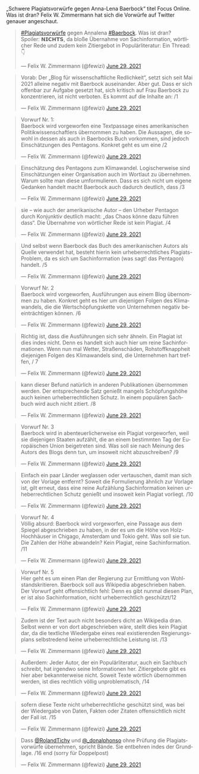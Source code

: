 „Schwere Plagiatsvorwürfe gegen Anna-Lena Baerbock“ titel Focus Online.
Was ist dran? Felix W. Zimmermann hat sich die Vorwürfe auf Twitter genauer angeschaut.

<blockquote class="twitter-tweet" data-dnt="true" data-theme="light"><p lang="de" dir="ltr"><a href="https://twitter.com/hashtag/Plagiatsvorw%C3%BCrfe?src=hash&amp;ref_src=twsrc%5Etfw">#Plagiatsvorwürfe</a> gegen Annalena <a href="https://twitter.com/hashtag/Baerbock?src=hash&amp;ref_src=twsrc%5Etfw">#Baerbock</a>. Was ist dran?<br>Spoiler: 𝗡𝗜𝗖𝗛𝗧𝗦, da bloße Übernahme von Sachinformation, wörtlicher Rede und zudem kein Zitiergebot in Populärliteratur: Ein Thread: 👇</p>&mdash; Felix W. Zimmermann (@fewizi) <a href="https://twitter.com/fewizi/status/1409869123111342092?ref_src=twsrc%5Etfw">June 29, 2021</a></blockquote> 

<blockquote class="twitter-tweet" data-conversation="none" data-dnt="true"><p lang="de" dir="ltr">Vorab: Der „Blog für wissenschaftliche Redlichkeit“, setzt sich seit Mai 2021 alleine negativ mit Baerbock auseinander. Aber gut. Dass er sich offenbar zur Aufgabe gesetzt hat, sich kritisch auf Frau Baerbock zu konzentrieren, ist nicht verboten. Es kommt auf die Inhalte an: /1</p>&mdash; Felix W. Zimmermann (@fewizi) <a href="https://twitter.com/fewizi/status/1409869322131066902?ref_src=twsrc%5Etfw">June 29, 2021</a></blockquote> 

<blockquote class="twitter-tweet" data-conversation="none" data-dnt="true"><p lang="de" dir="ltr">Vorwurf Nr. 1: <br>Baerbock wird vorgeworfen eine Textpassage eines amerikanischen Politikwissenschaftlers übernommen zu haben. Die Aussagen, die sowohl in dessen als auch in Baerbocks Buch vorkommen, sind jedoch Einschätzungen des Pentagons. Konkret geht es um eine /2</p>&mdash; Felix W. Zimmermann (@fewizi) <a href="https://twitter.com/fewizi/status/1409871717376344072?ref_src=twsrc%5Etfw">June 29, 2021</a></blockquote> 

<blockquote class="twitter-tweet" data-conversation="none" data-dnt="true"><p lang="de" dir="ltr">Einschätzung des Pentagons zum Klimawandel. Logischerweise sind Einschätzungen einer Organisation auch im Wortlaut zu übernehmen. Warum sollte man diese umformulieren. Dass es sich nicht um eigene Gedanken handelt macht Baerbock auch dadurch deutlich, dass /3</p>&mdash; Felix W. Zimmermann (@fewizi) <a href="https://twitter.com/fewizi/status/1409871887732256777?ref_src=twsrc%5Etfw">June 29, 2021</a></blockquote> 

<blockquote class="twitter-tweet" data-conversation="none" data-dnt="true"><p lang="de" dir="ltr">sie – wie auch der amerikanische Autor – den Urheber Pentagon durch Konjunktiv deutlich macht: „das Chaos könne dazu führen dass“. Die Übernahme von wörtlicher Rede ist kein Plagiat. /4</p>&mdash; Felix W. Zimmermann (@fewizi) <a href="https://twitter.com/fewizi/status/1409871958423003151?ref_src=twsrc%5Etfw">June 29, 2021</a></blockquote> 

<blockquote class="twitter-tweet" data-conversation="none" data-dnt="true"><p lang="de" dir="ltr">Und selbst wenn Baerbock das Buch des amerikanischen Autors als Quelle verwendet hat, besteht hierin kein urheberrechtliches Plagiats-Problem, da es sich um Sachinformation (was sagt! das Pentagon) handelt. /5</p>&mdash; Felix W. Zimmermann (@fewizi) <a href="https://twitter.com/fewizi/status/1409872213956759560?ref_src=twsrc%5Etfw">June 29, 2021</a></blockquote> 

<blockquote class="twitter-tweet" data-conversation="none" data-dnt="true"><p lang="de" dir="ltr">Vorwurf Nr. 2<br>Baerbock wird vorgeworfen, Ausführungen aus einem Blog übernommen zu haben. Konkret geht es hier um diejenigen Folgen des Klimawandels, die die Wertschöpfungskette von Unternehmen negativ beeinträchtigen können. /6</p>&mdash; Felix W. Zimmermann (@fewizi) <a href="https://twitter.com/fewizi/status/1409872283653582854?ref_src=twsrc%5Etfw">June 29, 2021</a></blockquote> 

<blockquote class="twitter-tweet" data-conversation="none" data-dnt="true"><p lang="de" dir="ltr">Richtig ist, dass die Ausführungen sich sehr ähneln. Ein Plagiat ist dies indes nicht. Denn es handelt sich auch hier um reine Sachinformationen. Wenn nun mal Wetter, Straßenschäden, Rohstoffknappheit diejenigen Folgen des Klimawandels sind, die Unternehmen hart treffen, / 7</p>&mdash; Felix W. Zimmermann (@fewizi) <a href="https://twitter.com/fewizi/status/1409872394118967299?ref_src=twsrc%5Etfw">June 29, 2021</a></blockquote> 

<blockquote class="twitter-tweet" data-conversation="none" data-dnt="true"><p lang="de" dir="ltr">kann dieser Befund natürlich in anderen Publikationen übernommen werden. Der entsprechende Satz genießt mangels Schöpfungshöhe auch keinen urheberrechtlichen Schutz. In einem populären Sachbuch wird auch nicht zitiert. /8</p>&mdash; Felix W. Zimmermann (@fewizi) <a href="https://twitter.com/fewizi/status/1409872459319422985?ref_src=twsrc%5Etfw">June 29, 2021</a></blockquote> 

<blockquote class="twitter-tweet" data-conversation="none" data-dnt="true"><p lang="de" dir="ltr">Vorwurf Nr. 3<br>Baerbock wird in abenteuerlicherweise ein Plagiat vorgeworfen, weil sie diejenigen Staaten aufzählt, die an einem bestimmten Tag der Europäischen Union beigetreten sind. Was soll sie nach Meinung des Autors des Blogs denn tun, um insoweit nicht abzuschreiben? /9</p>&mdash; Felix W. Zimmermann (@fewizi) <a href="https://twitter.com/fewizi/status/1409872533067898893?ref_src=twsrc%5Etfw">June 29, 2021</a></blockquote> 

<blockquote class="twitter-tweet" data-conversation="none" data-dnt="true"><p lang="de" dir="ltr">Einfach ein paar Länder weglassen oder vertauschen, damit man sich von der Vorlage entfernt? Soweit die Formulierung ähnlich zur Vorlage ist, gilt erneut, dass eine reine Aufzählung Sachinformation keinen urheberrechtlichen Schutz genießt und insoweit kein Plagiat vorliegt. /10</p>&mdash; Felix W. Zimmermann (@fewizi) <a href="https://twitter.com/fewizi/status/1409872612130439179?ref_src=twsrc%5Etfw">June 29, 2021</a></blockquote> 

<blockquote class="twitter-tweet" data-conversation="none" data-dnt="true"><p lang="de" dir="ltr">Vorwurf Nr. 4<br>Völlig absurd: Baerbock wird vorgeworfen, eine Passage aus dem Spiegel abgeschrieben zu haben, in der es um die Höhe von Holz-Hochhäuser in Chigago, Amsterdam und Tokio geht. Was soll sie tun. Die Zahlen der Höhe abwandeln? Kein Plagiat, reine Sachinformation. /11</p>&mdash; Felix W. Zimmermann (@fewizi) <a href="https://twitter.com/fewizi/status/1409872825981280275?ref_src=twsrc%5Etfw">June 29, 2021</a></blockquote> 

<blockquote class="twitter-tweet" data-conversation="none" data-dnt="true"><p lang="de" dir="ltr">Vorwurf Nr. 5<br>Hier geht es um einen Plan der Regierung zur Ermittlung von Wohlstandskritieren. Baerbock soll aus Wikipedia abgeschrieben haben. Der Vorwurf geht offensichtlich fehl: Denn es gibt nunmal diesen Plan, er ist also Sachinformation, nicht urheberrechtlich geschützt/12</p>&mdash; Felix W. Zimmermann (@fewizi) <a href="https://twitter.com/fewizi/status/1409872954339610634?ref_src=twsrc%5Etfw">June 29, 2021</a></blockquote> 

<blockquote class="twitter-tweet" data-conversation="none" data-dnt="true"><p lang="de" dir="ltr">Zudem ist der Text auch nicht besonders dicht an Wikipedia dran. Selbst wenn er von dort abgeschrieben wäre, stellt dies kein Plagiat dar, da die textliche Wiedergabe eines real existierenden Regierungsplans selbstredend keine urheberrechtliche Leistung ist. /13</p>&mdash; Felix W. Zimmermann (@fewizi) <a href="https://twitter.com/fewizi/status/1409873014955577345?ref_src=twsrc%5Etfw">June 29, 2021</a></blockquote> 

<blockquote class="twitter-tweet" data-conversation="none" data-dnt="true"><p lang="de" dir="ltr">Außerdem: Jeder Autor, der ein Populärliteratur, auch ein Sachbuch schreibt, hat irgendwo seine Informationen her. Zitiergebote gibt es hier aber bekannterweise nicht. Soweit Texte wörtlich übernommen werden, ist dies rechtlich völlig unproblematisch, /14</p>&mdash; Felix W. Zimmermann (@fewizi) <a href="https://twitter.com/fewizi/status/1409873089110941709?ref_src=twsrc%5Etfw">June 29, 2021</a></blockquote> 

<blockquote class="twitter-tweet" data-conversation="none" data-dnt="true"><p lang="de" dir="ltr">sofern diese Texte nicht urheberrechtliche geschützt sind, was bei der Wiedergabe von Daten, Fakten oder Zitaten offensichtlich nicht der Fall ist. /15</p>&mdash; Felix W. Zimmermann (@fewizi) <a href="https://twitter.com/fewizi/status/1409873160460177408?ref_src=twsrc%5Etfw">June 29, 2021</a></blockquote> 

<blockquote class="twitter-tweet" data-conversation="none" data-dnt="true"><p lang="de" dir="ltr">Dass <a href="https://twitter.com/RolandTichy?ref_src=twsrc%5Etfw">@RolandTichy</a> und <a href="https://twitter.com/_donalphonso?ref_src=twsrc%5Etfw">@_donalphonso</a> ohne Prüfung die Plagiatsvorwürfe übernehmen, spricht Bände. Sie entbehren indes der Grundlage. /16 end (sorry für Doppelpost)</p>&mdash; Felix W. Zimmermann (@fewizi) <a href="https://twitter.com/fewizi/status/1409873298964553751?ref_src=twsrc%5Etfw">June 29, 2021</a></blockquote> <script async src="https://platform.twitter.com/widgets.js" charset="utf-8"></script> 